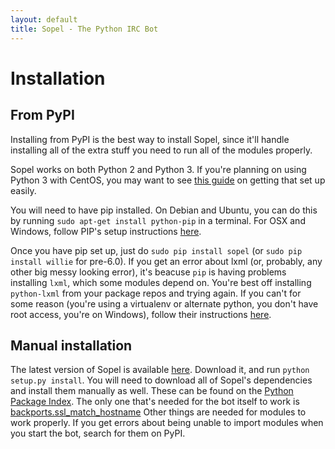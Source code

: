 ```yaml
---
layout: default
title: Sopel - The Python IRC Bot
---
```


# Installation
## From PyPI
Installing from PyPI is the best way to install Sopel, since it'll handle
installing all of the extra stuff you need to run all of the modules properly.

Sopel works on both Python 2 and Python 3. If you're planning on using Python
3 with CentOS, you may want to see [this guide](/python3-centos7.html) on
getting that set up easily.

You will need to have pip installed. On Debian and Ubuntu, you can do this by
running `sudo apt-get install python-pip` in a terminal. For OSX and Windows,
follow PIP's setup instructions
[here](http://pip.readthedocs.org/en/latest/installing.html).

Once you have pip set up, just do `sudo pip install sopel` (or `sudo pip install willie` for pre-6.0). If you get an
error about lxml (or, probably, any other big messy looking error), it's
beacuse `pip` is having problems installing `lxml`, which some modules depend
on. You're best off installing `python-lxml` from your package repos and trying
again. If you can't for some reason (you're using a virtualenv or alternate
python, you don't have root access, you're on Windows), follow their
instructions [here](http://lxml.de/installation.html).

## Manual installation
The latest version of Sopel is available
[here](https://github.com/sopel-irc/sopel/releases/latest). Download it, and
run `python setup.py install`. You will need to download all of Sopel's
dependencies and install them manually as well. These can be found on the
[Python Package Index](https://pypi.python.org/pypi). The only one that's
needed for the bot itself to work is
[backports.ssl\_match\_hostname](https://pypi.python.org/pypi/backports.ssl_match_hostname/3.4.0.2)
Other things are needed for modules to work properly. If you get errors about
being unable to import modules when you start the bot, search for them on PyPI.

